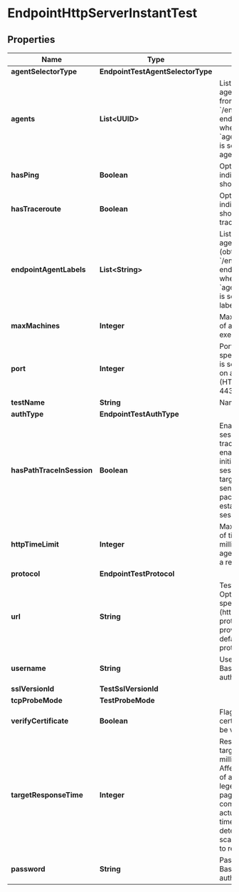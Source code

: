 

# EndpointHttpServerInstantTest


## Properties

| Name | Type | Description | Notes |
|------------ | ------------- | ------------- | -------------|
|**agentSelectorType** | **EndpointTestAgentSelectorType** |  |  |
|**agents** | **List&lt;UUID&gt;** | List of endpoint agent IDs (obtained from &#x60;/endpoint/agents&#x60; endpoint). Required when &#x60;agentSelectorType&#x60; is set to &#x60;specific-agent&#x60;. |  [optional] |
|**hasPing** | **Boolean** | Optional flag indicating if the test should run ping. |  [optional] |
|**hasTraceroute** | **Boolean** | Optional flag indicating if the test should run traceroute. |  [optional] |
|**endpointAgentLabels** | **List&lt;String&gt;** | List of endpoint agent label IDs (obtained from &#x60;/endpoint/labels&#x60; endpoint), required when &#x60;agentSelectorType&#x60; is set to &#x60;agent-labels&#x60;. |  [optional] |
|**maxMachines** | **Integer** | Maximum number of agents which can execute the test. |  |
|**port** | **Integer** | Port number, if not specified, the port is selected based on a protocol (HTTP 80, HTTPS 443). |  [optional] |
|**testName** | **String** | Name of the test. |  |
|**authType** | **EndpointTestAuthType** |  |  [optional] |
|**hasPathTraceInSession** | **Boolean** | Enables \&quot;in session\&quot; path trace. When enabled, this option initiates a TCP session with the target server and sends path trace packets within the established TCP session. |  [optional] |
|**httpTimeLimit** | **Integer** | Maximum amount of time in milliseconds the agents wait before a request times out. |  |
|**protocol** | **EndpointTestProtocol** |  |  [optional] |
|**url** | **String** | Test target URL. Optionally, you can specify a protocol (http or https). If no protocol is provided, the default &#x60;https&#x60; protocol is used. |  |
|**username** | **String** | Username for Basic/NTLM authentication. |  [optional] |
|**sslVersionId** | **TestSslVersionId** |  |  |
|**tcpProbeMode** | **TestProbeMode** |  |  [optional] |
|**verifyCertificate** | **Boolean** | Flag indicating if a certificate should be verified. |  |
|**targetResponseTime** | **Integer** | Response time target in milliseconds. Affects the colors of agents and legends on the view page. The value is compared with actual response time in order to determine the color scale (from green to red). |  |
|**password** | **String** | Password for Basic/NTLM authentication. |  [optional] |



